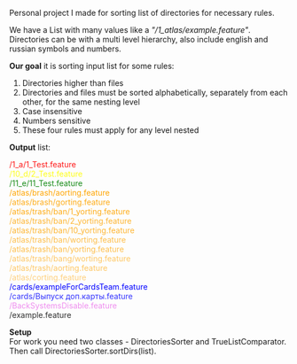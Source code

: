 Personal project I made for sorting list of directories for necessary rules.

We have a List<String> with many values like a _"/1_atlas/example.feature"_.
Directories can be with a multi level hierarchy, also include english and russian symbols and numbers.

**Our goal** it is sorting input list for some rules:
1. Directories higher than files
2. Directories and files must be sorted alphabetically, separately from each other, for the same nesting level
3. Case insensitive
4. Numbers sensitive
5. These four rules must apply for any level nested


**Output** list:
<br>

<span style="color: red; opacity: 0.9;">/1_a/1_Test.feature<br></span>
<span style="color: yellow; opacity: 0.9;">/10_d/2_Test.feature<br></span>
<span style="color: green; opacity: 0.9;">/11_e/11_Test.feature<br></span>
<span style="color: orange; opacity: 1;">/atlas/brash/aorting.feature<br></span>
<span style="color: orange; opacity: 0.9;">/atlas/brash/gorting.feature<br></span>
<span style="color: orange; opacity: 0.9;">/atlas/trash/ban/1_yorting.feature<br></span>
<span style="color: orange; opacity: 0.8;">/atlas/trash/ban/2_yorting.feature<br></span>
<span style="color: orange; opacity: 0.8;">/atlas/trash/ban/10_yorting.feature<br></span>
<span style="color: orange; opacity: 0.7;">/atlas/trash/ban/worting.feature<br></span>
<span style="color: orange; opacity: 0.7;">/atlas/trash/ban/yorting.feature<br></span>
<span style="color: orange; opacity: 0.6;">/atlas/trash/bang/worting.feature<br></span>
<span style="color: orange; opacity: 0.6;">/atlas/trash/aorting.feature<br></span>
<span style="color: orange; opacity: 0.5;">/atlas/corting.feature<br></span>
<span style="color: blue; opacity: 1;">/cards/exampleForCardsTeam.feature<br></span>
<span style="color: blue; opacity: 0.8;">/cards/Выпуск доп.карты.feature<br></span>
<span style="color: violet; opacity: 0.9;">/BackSystemsDisable.feature<br></span>
<span style="opacity: 0.9;">/example.feature</span>
<br>

**Setup**<br>
For work you need two classes - DirectoriesSorter and TrueListComparator. 
Then call DirectoriesSorter.sortDirs(list).



